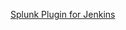 
[Splunk Plugin for Jenkins](https://wiki.jenkins-ci.org/display/JENKINS/Splunk+Plugin+for+Jenkins)
